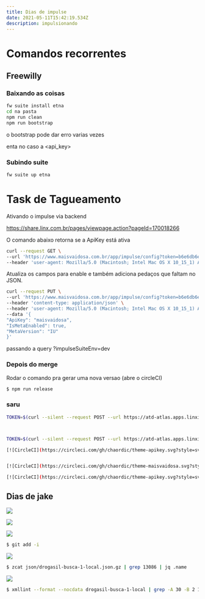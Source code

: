 ```yaml
---
title: Dias de impulse
date: 2021-05-11T15:42:19.534Z
description: impulsionando
---
```

# Comandos recorrentes

## Freewilly

### Baixando as coisas

```bash
fw suite install etna
cd na pasta
npm run clean
npm run bootstrap
```

o bootstrap pode dar erro varias vezes

enta no caso  a <api_key>

### Subindo suite

```bash
fw suite up etna
```

# Task de Tagueamento

Ativando o impulse via backend

https://share.linx.com.br/pages/viewpage.action?pageId=170018266

O comando abaixo retorna se a ApiKey está ativa

```bash
curl --request GET \
--url 'https://www.maisvaidosa.com.br/app/impulse/config?token=b6e6db6e-467c-4de8-8f5e-e22c7565da81' \
--header 'user-agent: Mozilla/5.0 (Macintosh; Intel Mac OS X 10_15_1) AppleWebKit/537.36 (KHTML, like Gecko) Chrome/78.0.3904.108 Safari/537.36'
```

Atualiza os campos para enable e também adiciona pedaços que faltam no JSON.

```bash
curl --request PUT \
--url 'https://www.maisvaidosa.com.br/app/impulse/config?token=b6e6db6e-467c-4de8-8f5e-e22c7565da81' \
--header 'content-type: application/json' \
--header 'user-agent: Mozilla/5.0 (Macintosh; Intel Mac OS X 10_15_1) AppleWebKit/537.36 (KHTML, like Gecko) Chrome/78.0.3904.108 Safari/537.36' \
--data '{
"ApiKey": "maisvaidosa",
"IsMetaEnabled": true,
"MetaVersion": "IU"
}'
```

passando a query
?impulseSuiteEnv=dev

### Depois do merge

Rodar o comando pra gerar uma nova versao (abre o circleCI)

 ```bash
$ npm run release
```

### saru

 ```bash
TOKEN=$(curl --silent --request POST --url https://atd-atlas.apps.linximpulse.net/atlas/token --http1.1 --header "Content-type: application/json" --data '{ "username": "guilherme.garber", "password": "8Z1h1uupswTb" }' | jq -r '.token') && curl --silent --request POST --url https://atd-atlas.apps.linximpulse.net/api/tests/configs --http1.1 --header "Content-Type: application/json" --data @maisvaidosa.json --header "Authorization: Bearer ${TOKEN}"



TOKEN=$(curl --silent --request POST --url https://atd-atlas.apps.linximpulse.net/atlas/token --http1.1 --header "Content-type: application/json" --data '{ "username": "guilherme.garber", "password": "8Z1h1uupswTb" }' | jq -r '.token') && curl --silent --request GET --url https://atd-atlas.apps.linximpulse.net/api/tests/configs/APIKEY --http1.1 --header "Content-Type: application/json" --header "Authorization: Bearer ${TOKEN}"

[![CircleCI](https://circleci.com/gh/chaordic/theme-apikey.svg?style=svg&circle-token=token)](https://circleci.com/gh/chaordic/theme-apikey)


[![CircleCI](https://circleci.com/gh/chaordic/theme-maisvaidosa.svg?style=svg&circle-token=a1abce6bff8f17a079c4c0bc144f82aa8cabd554)](https://circleci.com/gh/chaordic/theme-maisvaidosa)

[![CircleCI](https://circleci.com/gh/chaordic/theme-apikey.svg?style=svg&circle-token=a1abce6bff8f17a079c4c0bc144f82aa8cabd554)](https://circleci.com/gh/chaordic/theme-apikey)
```

## Dias de jake

![](/img/screenshot-from-2021-05-20-17-50-24.png)

![](/img/screenshot-from-2021-05-20-17-51-28.png)

![](/img/screenshot-from-2021-05-20-17-51-28.png)

```bash
$ git add -i
```

![](/img/screenshot-from-2021-05-20-17-56-05.png)

```bash
$ zcat json/drogasil-busca-1-local.json.gz | grep 13086 | jq .name
```

![](/img/screenshot-from-2021-05-20-17-56-05.png)

```bash
$ xmllint --format --nocdata drogasil-busca-1-local | grep -A 30 -B 2 13086
```